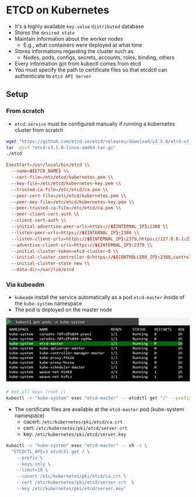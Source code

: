 # ETCD on Kubernetes

- It's a highly available `key-value` `distributed` database
- Stores the `desired state`
- Maintain information about the worker nodes
  - E.g., what containers were deployed at what time
- Stores informations regarding the cluster such as
  - Nodes, pods, configs, secrets, accounts, roles, binding, others
- Every information got from kubectl comes from etcd
- You must specify the path to certificate files so that etcdctl can authenticate to `etcd API Server`

## Setup

### From scratch

- `etcd.service` must be configured manually if running a kubernetes cluster from scratch

```sh
wget "https://github.com/etcd-io/etcd/releases/download/v3.5.0/etcd-v3.5.0-linux-amd64.tar.gz"
tar -xzvf "etcd-v3.5.0-linux-amd64.tar.gz"
./etcd
```

```conf
ExecStart=/usr/local/bin/etcd \\
  --name=${ETCD_NAME} \\
  --cert-file=/etc/etcd/kubernetes.pem \\
  --key-file=/etc/etcd/kubernetes-key.pem \\
  --trusted-ca-file=/etc/etcd/ca.pem \\
  --peer-cert-file=/etc/etcd/kubernetes.pem \\
  --peer-key-file=/etc/etcd/kubernetes-key.pem \\
  --peer-trusted-ca-file=/etc/etcd/ca.pem \\
  --peer-client-cert-auth \\
  --client-cert-auth \\
  --initial-advertise-peer-urls=https://${INTERNAL_IP}:2380 \\
  --listen-peer-urls=https://${INTERNAL_IP}:2380 \\
  --listen-client-urls=https://${INTERNAL_IP}:2379,https://127.0.0.1:2379 \\
  --advertise-client-urls=https://${INTERNAL_IP}:2379 \\
  --initial-cluster-token=etcd-cluster-0 \\
  --initial-cluster controller-0=https://${CONTROLLER0_IP}:2380,controller-1=https://${CONTROLLER1_IP}:2380 \\
  --initial-cluster-state new \\
  --data-dir=/var/lib/etcd
```

### Via kubeadm

- `kubeadm` install the service automatically as a pod `etcd-master` inside of the `kube-system` namespace
- The pod is deployed on the master node

![etcd-master POD](./images/etcd-pod.png)

```sh
# Get all keys (root /)
kubectl -n "kube-system" exec "etcd-master" -- etcdctl get "/" --prefix -keys-only
```

- The certificate files are available at the `etcd-master` pod (kube-system namespace)
  - cacert: `/etc/kubernetes/pki/etcd/ca.crt`
  - cert: `/etc/kubernetes/pki/etcd/server.crt`
  - key: `/etc/kubernetes/pki/etcd/server.key`

```sh
kubectl -n "kube-system" exec "etcd-master" -- sh -c \
  "ETCDCTL_API=3 etcdctl get / \
    --prefix \
    --keys-only \
    --limit=10 \
    --cacert /etc/kubernetes/pki/etcd/ca.crt \
    --cert /etc/kubernetes/pki/etcd/server.crt  \
    --key /etc/kubernetes/pki/etcd/server.key"
```
